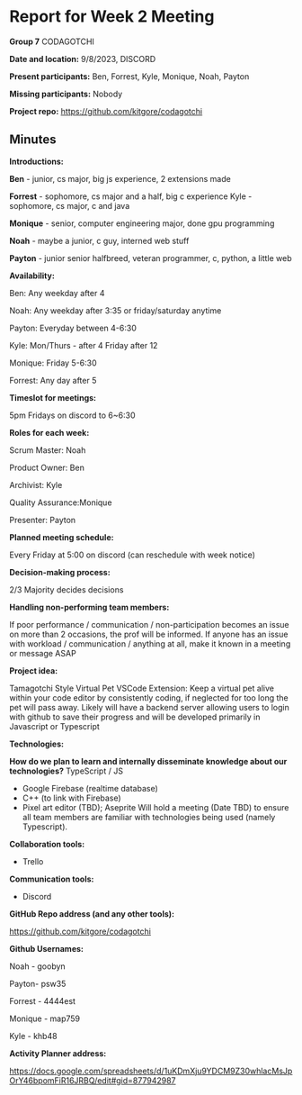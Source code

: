 # Report for Week 2 Meeting

**Group 7** CODAGOTCHI

**Date and location:** 9/8/2023, DISCORD

**Present participants:** Ben, Forrest, Kyle, Monique, Noah, Payton 

**Missing participants:** Nobody

**Project repo:** <span style="text-decoration:underline;">https://github.com/kitgore/codagotchi</span>

## Minutes

**Introductions:**

**Ben** - junior, cs major, big js experience, 2 extensions made 

**Forrest** - sophomore, cs major and a half, big c experience Kyle - sophomore, cs major, c and java

**Monique** - senior, computer engineering major, done gpu programming 

**Noah** - maybe a junior, c guy, interned web stuff

**Payton** - junior senior halfbreed, veteran programmer, c, python, a little web

**Availability:**

Ben: Any weekday after 4

Noah: Any weekday after 3:35 or friday/saturday anytime

Payton: Everyday between 4-6:30

Kyle: Mon/Thurs - after 4 Friday after 12

Monique: Friday 5-6:30

Forrest: Any day after 5

**Timeslot for meetings:**

5pm Fridays on discord to 6~6:30

**Roles for each week:**

Scrum Master: Noah

Product Owner: Ben

Archivist: Kyle

Quality Assurance:Monique

Presenter: Payton

**Planned meeting schedule:**

Every Friday at 5:00 on discord (can reschedule with week notice)

**Decision-making process:**

2/3 Majority decides decisions

**Handling non-performing team members:**

If poor performance / communication / non-participation becomes an issue on more than 2 occasions, the prof will be informed. If anyone has an issue with workload / communication / anything at all, make it known in a meeting or message ASAP

**Project idea:**

Tamagotchi Style Virtual Pet VSCode Extension: Keep a virtual pet alive within your code editor by consistently coding, if neglected for too long the pet will pass away. Likely will have a backend server allowing users to login with github to save their progress and will be developed primarily in Javascript or Typescript

**Technologies:**

**How do we plan to learn and internally disseminate knowledge about our technologies?** TypeScript / JS

- Google Firebase (realtime database)
- C++ (to link with Firebase)
- Pixel art editor (TBD); Aseprite
Will hold a meeting (Date TBD) to ensure all team members are familiar with technologies being used (namely Typescript).

**Collaboration tools:**
- Trello

**Communication tools:**
- Discord

**GitHub Repo address (and any other tools):**

<span style="text-decoration:underline;">https://github.com/kitgore/codagotchi</span>

**Github Usernames:**

Noah - goobyn

Payton- psw35

Forrest - 4444est 

Monique - map759

Kyle - khb48

**Activity Planner address:**

<span style="text-decoration:underline;">https://docs.google.com/spreadsheets/d/1uKDmXju9YDCM9Z30whlacMsJpOrY46bpomFiR16JRBQ/edit#gid=877942987</span>

